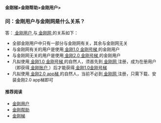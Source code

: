 #### 金刚梯>金刚帮助>金刚用户>
### 问：金刚用户与金刚网是什么关系？

答：[ 金刚用户 ](https://a2zitpro.github.io/web/kkuser)与[ 金刚网 ](https://a2zitpro.github.io/web/kksitecn)的关系如下：
- 全部金刚用户中只有一部分与金刚网有关，其余与金刚网无关
- 与金刚网有关的用户是使用[ 金刚1.0 金刚号梯 ]()的金刚用户
- 与金刚网无关的用户是使用[ 金刚2.0 金刚号梯 ]()的金刚用户
- 凡拟使用[ 金刚1.0 金刚号梯 ]()的自然人，须首先到[ 金刚网 ](https://a2zitpro.github.io/web/kksitecn)注册，成为在册用户（即获得[ 金刚账户 ](https://a2zitpro.github.io/web/kkaccount)）后才能获得[ 金刚1.0金刚号梯 ]()
- 凡拟使用[ 金刚2.0 app梯 ]()的自然人，当前不必到[ 金刚网 ](https://a2zitpro.github.io/web/kksitecn)注册，只需下载、安装金刚2.0 app梯即可

#### 推荐阅读
- [金刚用户](https://a2zitpro.github.io/web/list_kkuser)
- [金刚帮助](https://a2zitpro.github.io/web/list_helpkkvpn)
- [金刚梯](https://a2zitpro.github.io/web/dlb)
